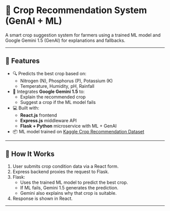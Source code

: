 # 🌿 Crop Recommendation System (GenAI + ML)

A smart crop suggestion system for farmers using a trained ML model and Google Gemini 1.5 (GenAI) for explanations and fallbacks.

---

## 🚀 Features

- 🔍 Predicts the best crop based on:
  - Nitrogen (N), Phosphorus (P), Potassium (K)
  - Temperature, Humidity, pH, Rainfall
- 🤖 Integrates **Google Gemini 1.5** to:
  - Explain the recommended crop
  - Suggest a crop if the ML model fails
- 💻 Built with:
  - **React.js** frontend
  - **Express.js** middleware API
  - **Flask + Python** microservice with ML + GenAI
- 📦 ML model trained on [Kaggle Crop Recommendation Dataset](https://www.kaggle.com/datasets/atharvaingle/crop-recommendation-dataset)

---

## 🧠 How It Works

1. User submits crop condition data via a React form.
2. Express backend proxies the request to Flask.
3. Flask:
   - Uses the trained ML model to predict the best crop.
   - If ML fails, Gemini 1.5 generates the prediction.
   - Gemini also explains why that crop is suitable.
4. Response is shown in React.

---


